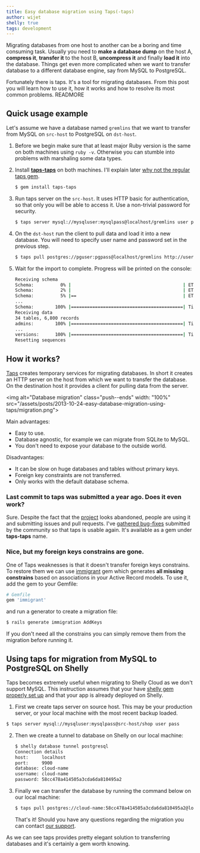```yaml
---
title: Easy database migration using Taps(-taps)
author: wijet
shelly: true
tags: development
---
```


Migrating databases from one host to another can be a boring and time
consuming task. Usually you need to **make a database dump** on the host A,
**compress it**, **transfer it** to the host B, **uncompress it** and
finally **load it** into the database. Things get even more complicated
when we want to transfer database to a different database engine,
say from MySQL to PostgreSQL.

Fortunately there is taps. It's a tool for migrating databases. From this post you will learn how to use it, how it works and how to resolve its most common problems. READMORE


## Quick usage example

Let's assume we have a database named `gremlins` that we want to transfer
from MySQL on `src-host` to PostgreSQL on `dst-host`.

1. Before we begin make sure that at least major Ruby version is the same on both machines using ```ruby -v```. Otherwise you can stumble into problems with marshaling some data types.

2. Install **[taps-taps](https://rubygems.org/gems/taps-taps)** on both machines. I'll explain later <a href="/blog/2013/10/easy-database-migration-using-taps#why-taps-taps">why not the regular taps gem</a>.

   ```bash
   $ gem install taps-taps
   ```

3. Run taps server on the `src-host`. It uses HTTP basic for
   authentication, so that only you will be able to access it.
   Use a non-trivial password for security.

   ```bash
   $ taps server mysql://mysqluser:mysqlpass@localhost/gremlins user pass123
   ```

4. On the `dst-host` run the client to pull data and load it into
   a new database. You will need to specify user name and password set
   in the previous step.

   ```bash
   $ taps pull postgres://pguser:pgpass@localhost/gremlins http://user:pass123@src-host:5000
   ```

5. Wait for the import to complete. Progress will be printed on the console:

   ```bash
   Receiving schema
   Schema:          0% |                                          | ETA:  --:--:--
   Schema:          2% |                                          | ETA:  00:00:16
   Schema:          5% |==                                        | ETA:  00:00:15
   ...
   Schema:        100% |==========================================| Time: 00:00:16
   Receiving data
   34 tables, 6,800 records
   admins:        100% |==========================================| Time: 00:00:00
   ...
   versions:      100% |==========================================| Time: 00:00:00
   Resetting sequences
   ```

## How it works?

[Taps](https://github.com/ricardochimal/taps) creates temporary services
for migrating databases. In short it creates an HTTP server on the host from
which we want to transfer the database. On the destination host it provides
a client for pulling data from the server.

<img alt="Database migration" class="push--ends" width: "100%" src="/assets/posts/2013-10-24-easy-database-migration-using-taps/migration.png">

Main advantages:

 - Easy to use.
 - Database agnostic, for example we can migrate from SQLite to MySQL.
 - You don't need to expose your database to the outside world.

Disadvantages:

 - It can be slow on huge databases and tables without primary keys.
 - Foreign key constraints are not transferred.
 - Only works with the default database schema.

<h3 id="why-taps-taps">Last commit to taps was submitted a year ago. Does it even work?</h3>

Sure. Despite the fact that the [project](https://github.com/ricardochimal/taps)
looks abandoned, people are using it and submitting issues and pull
requests. I've [gathered bug-fixes](https://github.com/wijet/taps)
submitted by the community so that taps is usable again. It's available
as a gem under **taps-taps** name.

###  Nice, but my foreign keys constrains are gone.

One of Taps weaknesses is that it doesn't transfer foreign keys constrains.
To restore them we can use [immigrant](https://github.com/jenseng/immigrant)
gem which generates **all missing constrains** based on associations in
your Active Record models. To use it, add the gem to your Gemfile:

```ruby
# Gemfile
gem 'immigrant'
```

and run a generator to create a migration file:

```bash
$ rails generate immigration AddKeys
```

If you don't need all the constrains you can simply remove them from the
migration before running it.

## Using taps for migration from MySQL to PostgreSQL on Shelly

Taps becomes extremely useful when migrating to Shelly Cloud as
we don't support MySQL. This instruction assumes that your have
<a href="/documentation/quick_start">shelly gem properly set up</a>
and that your app is already deployed on Shelly.

1. First we create taps server on source host. This may be your
    production server, or your local machine with the most recent backup
    loaded.

  ```bash
  $ taps server mysql://mysqluser:mysqlpass@src-host/shop user pass
  ```

2. Then we create a tunnel to database on Shelly on our local machine:

   ```bash
   $ shelly database tunnel postgresql
   Connection details
   host:     localhost
   port:     9900
   database: cloud-name
   username: cloud-name
   password: 58cc478a414505a3cda6da810495a2
   ```

3. Finally we can transfer the database by running
   the command below on our local machine:

   ```bash
   $ taps pull postgres://cloud-name:58cc478a414505a3cda6da810495a2@localhost:9900/cloud-name http://user:pass@src-host:5000
   ```

   That's it! Should you have any questions regarding the migration you can
   contact <a href="/support">our support</a>.

As we can see taps provides pretty elegant solution to transferring
databases and it's certainly a gem worth knowing.
